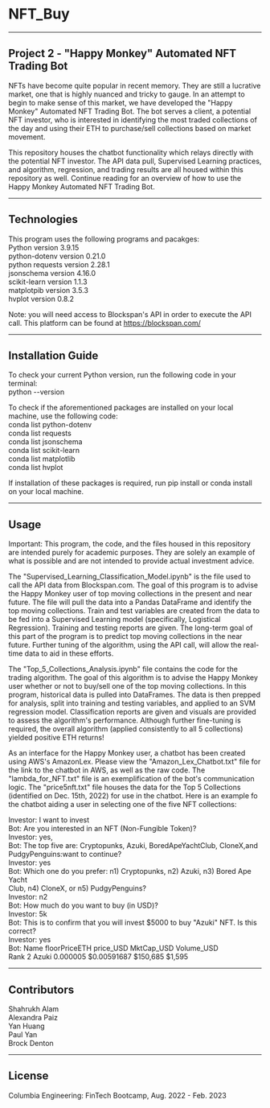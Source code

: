 # NFT_Buy

---

## Project 2 - "Happy Monkey" Automated NFT Trading Bot

NFTs have become quite popular in recent memory. They are still a lucrative market, one that is highly nuanced and tricky to gauge. In an attempt to begin to make sense of this market, we have developed the "Happy Monkey" Automated NFT Trading Bot. The bot serves a client, a potential NFT investor, who is interested in identifying the most traded collections of the day and using their ETH to purchase/sell collections based on market movement. 

This repository houses the chatbot functionality which relays directly with the potential NFT investor. The API data pull, Supervised Learning practices, and algorithm, regression, and trading results are all housed within this repository as well. Continue reading for an overview of how to use the Happy Monkey Automated NFT Trading Bot. 

---

## Technologies

This program uses the following programs and pacakges:  
Python version 3.9.15  
python-dotenv version 0.21.0  
python requests version 2.28.1  
jsonschema version 4.16.0  
scikit-learn version 1.1.3  
matplotpib version 3.5.3  
hvplot version 0.8.2  

Note: you will need access to Blockspan's API in order to execute the API call. This platform can be found at https://blockspan.com/

---

## Installation Guide

To check your current Python version, run the following code in your terminal:  
python --version   
  
To check if the aforementioned packages are installed on your local machine, use the following code:  
conda list python-dotenv  
conda list requests  
conda list jsonschema  
conda list scikit-learn  
conda list matplotlib  
conda list hvplot  

If installation of these packages is required, run pip install or conda install on your local machine. 

---

## Usage

Important: This program, the code, and the files housed in this repository are intended purely for academic purposes. They are solely an example of what is possible and are not intended to provide actual investment advice. 

The "Supervised_Learning_Classification_Model.ipynb" is the file used to call the API data from Blockspan.com. The goal of this program is to advise the Happy Monkey user of top moving collections in the present and near future. The file will pull the data into a Pandas DataFrame and identify the top moving collections. Train and test variables are created from the data to be fed into a Supervised Learning model (specifically, Logistical Regression). Training and testing reports are given. The long-term goal of this part of the program is to predict top moving collections in the near future. Further tuning of the algorithm, using the API call, will allow the real-time data to aid in these efforts. 

The "Top_5_Collections_Analysis.ipynb" file contains the code for the trading algorithm. The goal of this algorithm is to advise the Happy Monkey user whether or not to buy/sell one of the top moving collections. In this program, historical data is pulled into DataFrames. The data is then prepped for analysis, split into training and testing variables, and applied to an SVM regression model. Classification reports are given and visuals are provided to assess the algorithm's performance. Although further fine-tuning is required, the overall algorithm (applied consistently to all 5 collections) yielded positive ETH returns! 

As an interface for the Happy Monkey user, a chatbot has been created using AWS's AmazonLex. Please view the "Amazon_Lex_Chatbot.txt" file for the link to the chatbot in AWS, as well as the raw code. The "lambda_for_NFT.txt" file is an exemplification of the bot's communication logic. The "price5nft.txt" file houses the data for the Top 5 Collections (identified on Dec. 15th, 2022) for use in the chatbot. Here is an example fo the chatbot aiding a user in selecting one of the five NFT collections:   

Investor: I want to invest  
Bot: Are you interested in an NFT (Non-Fungible Token)?  
Investor: yes,  
Bot: The top five are: Cryptopunks, Azuki, BoredApeYachtClub,
         CloneX,and PudgyPenguins:want to continue?  
Investor: yes  
Bot: Which one do you prefer: n1) Cryptopunks, n2) Azuki, n3) Bored Ape Yacht  
     Club, n4) CloneX, or n5) PudgyPenguins?  
Investor: n2  
Bot: How much do you want to buy (in USD)?  
Investor: 5k  
Bot: This is to confirm that you will invest $5000 to buy "Azuki" NFT. Is this correct?  
Investor: yes  
Bot:  Name        floorPriceETH price_USD   MktCap_USD Volume_USD  
    Rank 2 Azuki 0.000005       $0.00591687 $150,685    $1,595  
    
---

## Contributors

Shahrukh Alam  
Alexandra Paiz  
Yan Huang  
Paul Yan  
Brock Denton  

---

## License

Columbia Engineering: FinTech Bootcamp, Aug. 2022 - Feb. 2023
